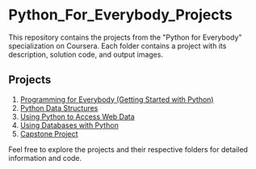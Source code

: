 # Python_For_Everybody_Projects

This repository contains the projects from the "Python for Everybody" specialization on Coursera. Each folder contains a project with its description, solution code, and output images.

## Projects

1. [Programming for Everybody (Getting Started with Python)](project_1_programming_for_everybody/)
2. [Python Data Structures](project_2_python_data_structures/)
3. [Using Python to Access Web Data](project_3_web_data_access/)
4. [Using Databases with Python](project_4_databases/)
5. [Capstone Project](project_5_capstone/)

Feel free to explore the projects and their respective folders for detailed information and code.
